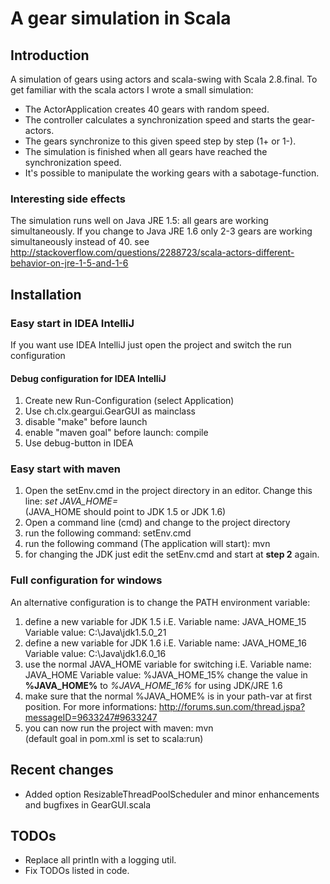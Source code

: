 A gear simulation in Scala
========

## Introduction
A simulation of gears using actors and scala-swing with Scala 2.8.final.
To get familiar with the scala actors I wrote a small simulation:

- The ActorApplication creates 40 gears with random speed.
- The controller calculates a synchronization speed and starts the gear-actors.
- The gears synchronize to this given speed step by step (1+ or 1-).
- The simulation is finished when all gears have reached the synchronization speed.
- It's possible to manipulate the working gears with a sabotage-function.

### Interesting side effects
The simulation runs well on Java JRE 1.5: all gears are working simultaneously.
If you change to Java JRE 1.6 only 2-3 gears are working simultaneously instead of 40.
see http://stackoverflow.com/questions/2288723/scala-actors-different-behavior-on-jre-1-5-and-1-6

## Installation

### Easy start in IDEA IntelliJ
If you want use IDEA IntelliJ just open the project and switch the run configuration

#### Debug configuration for IDEA IntelliJ
1.  Create new Run-Configuration (select Application)
2.  Use ch.clx.geargui.GearGUI as mainclass
3.  disable "make" before launch
4.  enable "maven goal" before launch: compile
5.  Use debug-button in IDEA

### Easy start with maven
1.  Open the setEnv.cmd in the project directory in an editor. Change this line: <i>set JAVA_HOME=</i>
    <br />(JAVA_HOME should point to JDK 1.5 or JDK 1.6)
2.  Open a command line (cmd) and change to the project directory
3.  run the following command: 
        setEnv.cmd
4.  run the following command (The application will start): 
        mvn
5.  for changing the JDK just edit the setEnv.cmd and start at <b>step 2</b> again.

### Full configuration for windows
An alternative configuration is to change the PATH environment variable:

1.  define a new variable for JDK 1.5 i.E.
        Variable name: JAVA_HOME_15
        Variable value: C:\Java\jdk1.5.0_21
2.  define a new variable for JDK 1.6 i.E.
        Variable name: JAVA_HOME_16
        Variable value: C:\Java\jdk1.6.0_16
3.  use the normal JAVA_HOME variable for switching i.E.
        Variable name: JAVA_HOME
        Variable value: %JAVA_HOME_15%
    change the value in <b>%JAVA_HOME%</b> to <i>%JAVA_HOME_16%</i> for using JDK/JRE 1.6
4.  make sure that the normal %JAVA_HOME% is in your path-var at first position. For more informations: http://forums.sun.com/thread.jspa?messageID=9633247#9633247
5.  you can now run the project with maven: mvn 
    <br />(default goal in pom.xml is set to scala:run)

## Recent changes
- Added option ResizableThreadPoolScheduler and minor enhancements and bugfixes in GearGUI.scala

## TODOs
- Replace all println with a logging util.
- Fix TODOs listed in code.